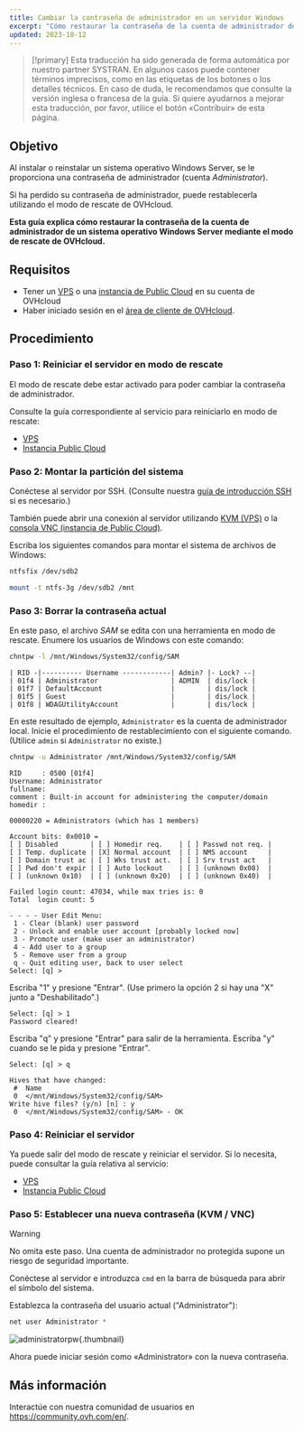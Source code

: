 ```yaml
---
title: Cambiar la contraseña de administrador en un servidor Windows
excerpt: "Cómo restaurar la contraseña de la cuenta de administrador de Windows en un VPS o una instancia de Public Cloud utilizando el modo de rescate de OVHcloud"
updated: 2023-10-12
---
```


> [!primary]
> Esta traducción ha sido generada de forma automática por nuestro partner SYSTRAN. En algunos casos puede contener términos imprecisos, como en las etiquetas de los botones o los detalles técnicos. En caso de duda, le recomendamos que consulte la versión inglesa o francesa de la guía. Si quiere ayudarnos a mejorar esta traducción, por favor, utilice el botón «Contribuir» de esta página.
> 

## Objetivo

Al instalar o reinstalar un sistema operativo Windows Server, se le proporciona una contraseña de administrador (cuenta *Administrator*).

Si ha perdido su contraseña de administrador, puede restablecerla utilizando el modo de rescate de OVHcloud.

**Esta guía explica cómo restaurar la contraseña de la cuenta de administrador de un sistema operativo Windows Server mediante el modo de rescate de OVHcloud.**

## Requisitos

- Tener un [VPS](https://www.ovhcloud.com/es/vps/) o una [instancia de Public Cloud](https://www.ovhcloud.com/es/public-cloud/) en su cuenta de OVHcloud
- Haber iniciado sesión en el [área de cliente de OVHcloud](https://ca.ovh.com/auth/?action=gotomanager&from=https://www.ovh.com/world/&ovhSubsidiary=ws).

## Procedimiento

### Paso 1: Reiniciar el servidor en modo de rescate

El modo de rescate debe estar activado para poder cambiar la contraseña de administrador.

Consulte la guía correspondiente al servicio para reiniciarlo en modo de rescate:

- [VPS](rescue1.)
- [Instancia Public Cloud](put_an_instance_in_rescue_mode1.)

### Paso 2: Montar la partición del sistema

Conéctese al servidor por SSH. (Consulte nuestra [guía de introducción SSH](ssh_introduction1.) si es necesario.)

También puede abrir una conexión al servidor utilizando [KVM (VPS)](using_kvm_for_vps1.) o la [consola VNC (instancia de Public Cloud)](first_steps_with_public_cloud_instance#accessvnc.).

Escriba los siguientes comandos para montar el sistema de archivos de Windows:

```bash
ntfsfix /dev/sdb2
```

```bash
mount -t ntfs-3g /dev/sdb2 /mnt
```

### Paso 3: Borrar la contraseña actual

En este paso, el archivo *SAM* se edita con una herramienta en modo de rescate. Enumere los usuarios de Windows con este comando:

```bash
chntpw -l /mnt/Windows/System32/config/SAM
```

```text
| RID -|---------- Username ------------| Admin? |- Lock? --|
| 01f4 | Administrator                  | ADMIN  | dis/lock |
| 01f7 | DefaultAccount                 |        | dis/lock |
| 01f5 | Guest                          |        | dis/lock |
| 01f8 | WDAGUtilityAccount             |        | dis/lock |
```

En este resultado de ejemplo, `Administrator` es la cuenta de administrador local. Inicie el procedimiento de restablecimiento con el siguiente comando. (Utilice `admin` si `Administrator` no existe.)

```bash
chntpw -u Administrator /mnt/Windows/System32/config/SAM
```

```text
RID     : 0500 [01f4]
Username: Administrator
fullname:
comment : Built-in account for administering the computer/domain
homedir :

00000220 = Administrators (which has 1 members)

Account bits: 0x0010 =
[ ] Disabled        | [ ] Homedir req.    | [ ] Passwd not req. |
[ ] Temp. duplicate | [X] Normal account  | [ ] NMS account     |
[ ] Domain trust ac | [ ] Wks trust act.  | [ ] Srv trust act   |
[ ] Pwd don't expir | [ ] Auto lockout    | [ ] (unknown 0x08)  |
[ ] (unknown 0x10)  | [ ] (unknown 0x20)  | [ ] (unknown 0x40)  |

Failed login count: 47034, while max tries is: 0
Total  login count: 5

- - - - User Edit Menu:
 1 - Clear (blank) user password
 2 - Unlock and enable user account [probably locked now]
 3 - Promote user (make user an administrator)
 4 - Add user to a group
 5 - Remove user from a group
 q - Quit editing user, back to user select
Select: [q] >
```

Escriba "1" y presione "Entrar". (Use primero la opción 2 si hay una "X" junto a "Deshabilitado".)

```text
Select: [q] > 1
Password cleared!
```

Escriba "q" y presione "Entrar" para salir de la herramienta. Escriba "y" cuando se le pida y presione "Entrar".

```text
Select: [q] > q
 
Hives that have changed:
 #  Name
 0  </mnt/Windows/System32/config/SAM>
Write hive files? (y/n) [n] : y
 0  </mnt/Windows/System32/config/SAM> - OK
```

### Paso 4: Reiniciar el servidor

Ya puede salir del modo de rescate y reiniciar el servidor. Si lo necesita, puede consultar la guía relativa al servicio:

- [VPS](rescue1.)
- [Instancia Public Cloud](put_an_instance_in_rescue_mode1.)

### Paso 5: Establecer una nueva contraseña (KVM / VNC)

> [!warning]
>
> No omita este paso. Una cuenta de administrador no protegida supone un riesgo de seguridad importante.
>

Conéctese al servidor e introduzca `cmd` en la barra de búsqueda para abrir el símbolo del sistema.

Establezca la contraseña del usuario actual ("Administrator"):

```powershell
net user Administrator *
```

![administratorpw](adminpw_win.png){.thumbnail}

Ahora puede iniciar sesión como «Administrator» con la nueva contraseña.

## Más información

Interactúe con nuestra comunidad de usuarios en <https://community.ovh.com/en/>.
